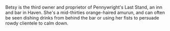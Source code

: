 Betsy is the third owner and proprietor of Pennywright's Last Stand, an inn and bar in Haven. She's a mid-thirties orange-haired amurun, and can often be seen dishing drinks from behind the bar or using her fists to persuade rowdy clientele to calm down.

